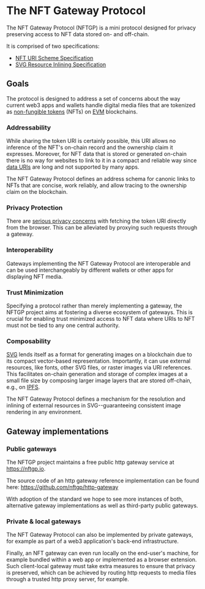 # The NFT Gateway Protocol

The NFT Gateway Protocol (NFTGP) is a mini protocol designed for privacy preserving access to NFT data stored on- and off-chain.

It is comprised of two specifications:

- [NFT URI Scheme Specification](./NFT_URI_SCHEME.md)
- [SVG Resource Inlining Specification](./SVG_RESOURCE_INLINING.md)

## Goals

The protocol is designed to address a set of concerns about the way current web3 apps and wallets handle digital media files that are tokenized as [non-fungible tokens](https://eips.ethereum.org/EIPS/eip-721) (NFTs) on [EVM](https://ethereum.org/en/developers/docs/evm/) blockchains.

### Addressability

While sharing the token URI is certainly possible, this URI allows no inference of the NFT's on-chain record and the ownership claim it expresses.
Moreover, for NFT data that is stored or generated on-chain there is no way for websites to link to it in a compact and reliable way since [data URIs](https://en.wikipedia.org/wiki/Data_URI_scheme) are long and not supported by many apps.

The NFT Gateway Protocol defines an address schema for canonic links to NFTs that are concise, work reliably, and allow tracing to the ownership claim on the blockchain.

### Privacy Protection

There are [serious privacy concerns](https://medium.com/@alxlpsc/critical-privacy-vulnerability-getting-exposed-by-metamask-693c63c2ce94) with fetching the token URI directly from the browser.
This can be alleviated by proxying such requests through a gateway.

### Interoperability

Gateways implementing the NFT Gateway Protocol are interoperable and can be used interchangeably by different wallets or other apps for displaying NFT media.

### Trust Minimization

Specifying a protocol rather than merely implementing a gateway, the NFTGP project aims at fostering a diverse ecosystem of gateways.
This is crucial for enabling trust minimized access to NFT data where URIs to NFT must not be tied to any one central authority.

### Composability

[SVG](https://www.w3.org/TR/SVG/) lends itself as a format for generating images on a blockchain due to its compact vector-based representation.
Importantly, it can use external resources, like fonts, other SVG files, or raster images via URI references.
This facilitates on-chain generation and storage of complex images at a small file size by composing larger image layers that are stored off-chain, e.g., on [IPFS](https://ipfs.io).

The NFT Gateway Protocol defines a mechanism for the resolution and inlining of external resources in SVG--guaranteeing consistent image rendering in any environment.

## Gateway implementations

### Public gateways

The NFTGP project maintains a free public http gateway service at https://nftgp.io.

The source code of an http gateway reference implementation can be found here:
https://github.com/nftgp/http-gateway

With adoption of the standard we hope to see more instances of both, alternative gateway implementations as well as third-party public gateways.

### Private & local gateways

The NFT Gateway Protocol can also be implemented by private gateways, for example as part of a web3 application's back-end infrastructure.

Finally, an NFT gateway can even run locally on the end-user's machine, for example bundled within a web app or implemented as a browser extension.
Such client-local gateway must take extra measures to ensure that privacy is preserved, which can be achieved by routing http requests to media files through a trusted http proxy server, for example.
